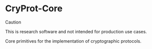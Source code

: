 # CryProt-Core

> [!CAUTION]  
> This is research software and not intended for production use cases.

Core primitives for the implementation of cryptographic protocols.